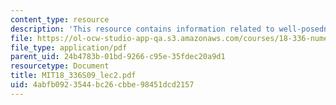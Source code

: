 ```yaml
---
content_type: resource
description: 'This resource contains information related to well-posedness. '
file: https://ol-ocw-studio-app-qa.s3.amazonaws.com/courses/18-336-numerical-methods-for-partial-differential-equations-spring-2009/4abfb0923544bc26cbbe98451dcd2157_MIT18_336S09_lec2.pdf
file_type: application/pdf
parent_uid: 24b4783b-01bd-9266-c95e-35fdec20a9d1
resourcetype: Document
title: MIT18_336S09_lec2.pdf
uid: 4abfb092-3544-bc26-cbbe-98451dcd2157
---
```

